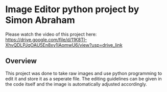 # Image Editor python project by Simon Abraham
Please watch the video of this project here: https://drive.google.com/file/d/11K8TI-XhvQDLPJqOAU5En8xy1lAomwU6/view?usp=drive_link

## Overview
This project was done to take raw images and use python programming to edit it and store it as a seperate file. The editing guidelines can be given in the code itself and the image is automatically adjusted accordingly.


